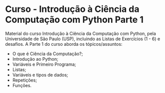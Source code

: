 # Curso - Introdução à Ciência da Computação com Python Parte 1

Material do curso Introdução à Ciência da Computação com Python, pela Universidade de São Paulo (USP), incluindo as Listas de 
Exercícios (1 - 6) e desafios.
A Parte 1 do curso aborda os tópicos/assuntos: 

* O que é Ciência da Computação?;
* Introdução ao Python;
* Variáveis e Primeiro Programa;
* Listas;
* Variáveis e tipos de dados;
* Repetições;
* Funções.
